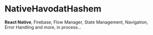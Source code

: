 # NativeHavodatHashem
**React Native**, Firebase, Flow Manager, State Management, Navigation, Error Handling and more, in process...
